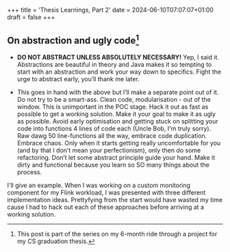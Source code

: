 +++
title = 'Thesis Learnings, Part 2'
date = 2024-06-10T07:07:07+01:00
draft = false
+++

## On abstraction and ugly code[^1]

* **DO NOT ABSTRACT UNLESS ABSOLUTELY NECESSARY!** Yep, I said it. Abstractions are beautiful in theory and Java makes it so tempting to start with an abstraction and work your way down to specifics. Fight the urge to abstract early, you’ll thank me later.

* This goes in hand with the above but I’ll make a separate point out of it. Do not try to be a smart-ass. Clean code, modularisation - out of the window. This is unimportant in the POC stage. Hack it out as fast as possible to get a working solution. Make it your goal to make it as ugly as possible. Avoid early optimisation and getting stuck on splitting your code into functions 4 lines of code each (Uncle Bob, I'm truly sorry). Raw dawg 50 line-functions all the way, embrace code duplication. Embrace chaos. Only when it starts getting really uncomfortable for you (and by that I don’t mean your perfectionism), only then do some refactoring. Don’t let some abstract principle guide your hand. Make it dirty and functional because you learn so SO many things about the process.

I'll give an example. When I was working on a custom monitoring component for my Flink workload, I was presented with three different implementation ideas. Prettyfying from the start would have wasted my time cause I had to hack out each of these approaches before arriving at a working solution.

[^1]: This post is part of the series on my 6-month ride through a project for my CS graduation thesis.
